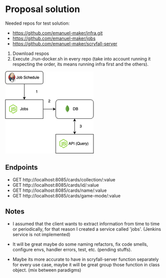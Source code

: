# Proposal solution

Needed repos for test solution:

- https://github.com/emanuel-maker/infra.git
- https://github.com/emanuel-maker/jobs
- https://github.com/emanuel-maker/scryfall-server


1. Download respos
2. Execute ./run-docker.sh in every repo (take into account running it respecting the order, its means running infra first and the others).


![Diagram](images/diagram.png)

## Endpoints

- GET http://localhost:8085/cards/collection/:value
- GET http://localhost:8085/cards/id/:value
- GET http://localhost:8085/cards/name/:value
- GET http://localhost:8085/cards/game-mode/:value


## Notes

- I assumed that the client wants to extract information from time to time or periodically, for that reason I created a service called 'jobs'. (Jenkins service is not implemented)

- It will be great maybe do some naming refactors, fix code smells, configure envs, handler errors, test, etc. (pending stuffs).

- Maybe its more accurate to have in scryfall-server function separately for every use case, maybe it will be great group those function in class object. (mix between paradigms)

